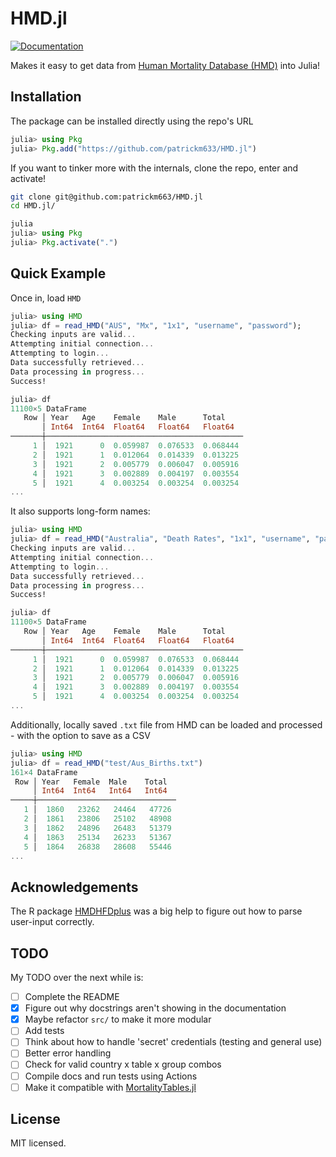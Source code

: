 # HMD.jl
[![Documentation](https://github.com/patrickm663/HMD.jl/actions/workflows/documentation.yml/badge.svg)](https://github.com/patrickm663/HMD.jl/actions/workflows/documentation.yml)

Makes it easy to get data from [Human Mortality Database (HMD)](https://www.mortality.org/) into Julia!

## Installation
The package can be installed directly using the repo's URL 

```julia
julia> using Pkg
julia> Pkg.add("https://github.com/patrickm633/HMD.jl")
```

If you want to tinker more with the internals, clone the repo, enter and activate!

```bash
git clone git@github.com:patrickm663/HMD.jl
cd HMD.jl/
```
```julia
julia
julia> using Pkg
julia> Pkg.activate(".")
```

## Quick Example
Once in, load `HMD`

```julia
julia> using HMD
julia> df = read_HMD("AUS", "Mx", "1x1", "username", "password");
Checking inputs are valid...
Attempting initial connection...
Attempting to login...
Data successfully retrieved...
Data processing in progress...
Success!

julia> df
11100×5 DataFrame
   Row │ Year   Age    Female    Male      Total    
       │ Int64  Int64  Float64   Float64   Float64  
───────┼────────────────────────────────────────────
     1 │  1921      0  0.059987  0.076533  0.068444
     2 │  1921      1  0.012064  0.014339  0.013225
     3 │  1921      2  0.005779  0.006047  0.005916
     4 │  1921      3  0.002889  0.004197  0.003554
     5 │  1921      4  0.003254  0.003254  0.003254
...
```

It also supports long-form names:

```julia
julia> using HMD
julia> df = read_HMD("Australia", "Death Rates", "1x1", "username", "password");
Checking inputs are valid...
Attempting initial connection...
Attempting to login...
Data successfully retrieved...
Data processing in progress...
Success!

julia> df
11100×5 DataFrame
   Row │ Year   Age    Female    Male      Total    
       │ Int64  Int64  Float64   Float64   Float64  
───────┼────────────────────────────────────────────
     1 │  1921      0  0.059987  0.076533  0.068444
     2 │  1921      1  0.012064  0.014339  0.013225
     3 │  1921      2  0.005779  0.006047  0.005916
     4 │  1921      3  0.002889  0.004197  0.003554
     5 │  1921      4  0.003254  0.003254  0.003254
...
```

Additionally, locally saved `.txt` file from HMD can be loaded and processed - with the option to save as a CSV

```julia
julia> using HMD
julia> df = read_HMD("test/Aus_Births.txt")
161×4 DataFrame
 Row │ Year   Female  Male    Total  
     │ Int64  Int64   Int64   Int64  
─────┼───────────────────────────────
   1 │  1860   23262   24464   47726
   2 │  1861   23806   25102   48908
   3 │  1862   24896   26483   51379
   4 │  1863   25134   26233   51367
   5 │  1864   26838   28608   55446
...
```

## Acknowledgements
The R package [HMDHFDplus](https://github.com/timriffe/TR1/tree/master/TR1) was a big help to figure out how to parse user-input correctly.

## TODO
My TODO over the next while is:
- [ ] Complete the README
- [x] Figure out why docstrings aren't showing in the documentation
- [x] Maybe refactor `src/` to make it more modular
- [ ] Add tests
- [ ] Think about how to handle 'secret' credentials (testing and general use)
- [ ] Better error handling
- [ ] Check for valid country x table x group combos
- [ ] Compile docs and run tests using Actions
- [ ] Make it compatible with [MortalityTables.jl](https://github.com/JuliaActuary/MortalityTables.jl)

## License
MIT licensed.
